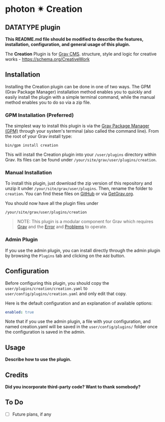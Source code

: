 # photon ✴ Creation
## DATATYPE plugin

**This README.md file should be modified to describe the features, installation, configuration, and general usage of this plugin.**

The **Creation** Plugin is for [Grav CMS](http://github.com/getgrav/grav). structure, style and logic for creative works - https://schema.org/CreativeWork

## Installation

Installing the Creation plugin can be done in one of two ways. The GPM (Grav Package Manager) installation method enables you to quickly and easily install the plugin with a simple terminal command, while the manual method enables you to do so via a zip file.

### GPM Installation (Preferred)

The simplest way to install this plugin is via the [Grav Package Manager (GPM)](http://learn.getgrav.org/advanced/grav-gpm) through your system's terminal (also called the command line).  From the root of your Grav install type:

    bin/gpm install creation

This will install the Creation plugin into your `/user/plugins` directory within Grav. Its files can be found under `/your/site/grav/user/plugins/creation`.

### Manual Installation

To install this plugin, just download the zip version of this repository and unzip it under `/your/site/grav/user/plugins`. Then, rename the folder to `creation`. You can find these files on [GitHub](https://github.com/i-am-phi/grav-plugin-creation) or via [GetGrav.org](http://getgrav.org/downloads/plugins#extras).

You should now have all the plugin files under

    /your/site/grav/user/plugins/creation

> NOTE: This plugin is a modular component for Grav which requires [Grav](http://github.com/getgrav/grav) and the [Error](https://github.com/getgrav/grav-plugin-error) and [Problems](https://github.com/getgrav/grav-plugin-problems) to operate.

### Admin Plugin

If you use the admin plugin, you can install directly through the admin plugin by browsing the `Plugins` tab and clicking on the `Add` button.

## Configuration

Before configuring this plugin, you should copy the `user/plugins/creation/creation.yaml` to `user/config/plugins/creation.yaml` and only edit that copy.

Here is the default configuration and an explanation of available options:

```yaml
enabled: true
```

Note that if you use the admin plugin, a file with your configuration, and named creation.yaml will be saved in the `user/config/plugins/` folder once the configuration is saved in the admin.

## Usage

**Describe how to use the plugin.**

## Credits

**Did you incorporate third-party code? Want to thank somebody?**

## To Do

- [ ] Future plans, if any
